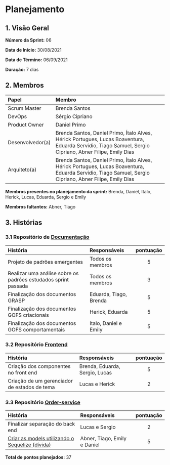 # Planejamento 

## 1. Visão Geral

**Número da Sprint:** 06      

**Data de Início:** 30/08/2021   

**Data de Término:** 06/09/2021   

**Duração:** 7 dias       

## 2. Membros
|      Papel       |          Membro            |
| :--------------  | :-----------------------   |
|    Scrum Master  |       Brenda Santos        |
|      DevOps      |      Sérgio Cipriano       |
|   Product Owner  |       Daniel Primo         |
| Desenvolvedor(a) |Brenda Santos, Daniel Primo, Ítalo Alves, Hérick Portugues, Lucas Boaventura, Eduarda Servidio, Tiago Samuel, Sergio Cipriano, Abner Filipe, Emily Dias |
|   Arquiteto(a)   |Brenda Santos, Daniel Primo, Ítalo Alves, Hérick Portugues, Lucas Boaventura, Eduarda Servidio, Tiago Samuel, Sergio Cipriano, Abner Filipe, Emily Dias| 

**Membros presentes no planejamento da sprint:** Brenda, Daniel, Italo, Herick, Lucas, Eduarda, Sergio e Emily      

**Membros faltantes:** Abner, Tiago

## 3. Histórias

### 3.1 Repositório de [Documentação](https://github.com/UnBArqDsw2021-1/2021.1_G02_TaNaMesa_docs)
|  História  | Responsáveis  | pontuação |
| :--------  | :-----------  | :-------: |
| Projeto de padrões emergentes | Todos os membros | 5 |
| Realizar uma análise sobre os padrṍes estudados sprint passada | Todos os membros | 3 |
| Finalização dos documentos GRASP | Eduarda, Tiago, Brenda | 5 |
| Finalização dos documentos GOFS criacionais | Herick, Eduarda | 5 |
| Finalização dos documentos GOFS comportamentais | Italo, Daniel e Emily | 5 | 

### 3.2 Repositório [Frontend](https://github.com/UnBArqDsw2021-1/2021.1_G02_TaNaMesa_Frontend)
|  História  | Responsáveis  | pontuação |
| :--------  | :-----------  | :-------: |
| Criação dos componentes no front end | Brenda, Eduarda, Sergio, Lucas | 5 |
| Criação de um gerenciador de estados de tema | Lucas e Herick | 2 |

### 3.3 Repositório [Order-service](https://github.com/UnBArqDsw2021-1/2021.1_G02_TaNaMesa_Order_Service)
|  História  | Responsáveis  | pontuação |
| :--------  | :-----------  | :-------: |
| Finalizar separação do back end | Lucas e Sergio | 2 |
| [Criar as models utilizando o Sequelize (dívida)](https://github.com/UnBArqDsw2021-1/2021.1_G02_TaNaMesa_docs/issues/98)| Abner, Tiago, Emily e Daniel | 5 |

**Total de pontos planejados:** 37
